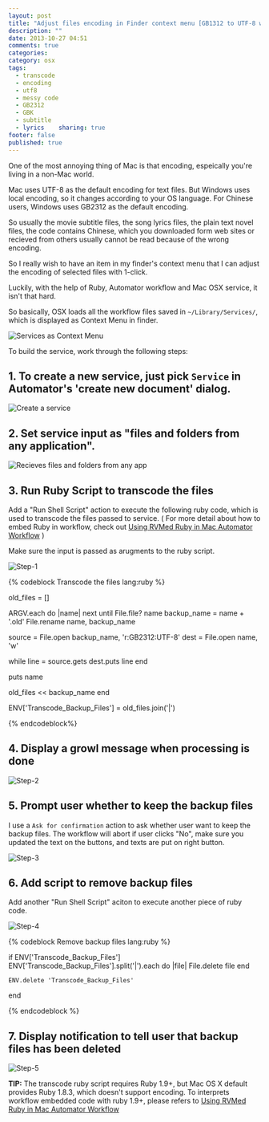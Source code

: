 ```yaml
---
layout: post
title: "Adjust files encoding in Finder context menu [GB1312 to UTF-8 with 1-click]"
description: ""
date: 2013-10-27 04:51
comments: true
categories: 
category: osx
tags: 
  - transcode
  - encoding
  - utf8
  - messy code
  - GB2312
  - GBK
  - subtitle
  - lyrics    sharing: true
footer: false
published: true
---
```


One of the most annoying thing of Mac is that encoding, espeically you're living in a non-Mac world.

Mac uses UTF-8 as the default encoding for text files. But Windows uses local encoding, so it changes according to your OS language.  For Chinese users, Windows uses GB2312 as the default encoding.

So usually the movie subtitle files, the song lyrics files, the plain text novel files, the code contains Chinese, which you downloaded form web sites or recieved from others usually cannot be read because of the wrong encoding. 

So I really wish to have an item in my finder's context menu that I can adjust the encoding of selected files with 1-click.

Luckily, with the help of Ruby, Automator workflow and Mac OSX service, it isn't that hard.

So basically, OSX loads all the workflow files saved in `~/Library/Services/`, which is displayed as Context Menu in finder.

![Services as Context Menu](/blog/2013/10/27/adjust-files-encoding-in-finder-context-menu/context_menu.png)

To build the service, work through the following steps:

## 1. To create a new service, just pick `Service` in Automator's 'create new document' dialog.

![Create a service](/blog/2013/10/27/adjust-files-encoding-in-finder-context-menu/create_service.png)

## 2. Set service input as "files and folders from any application".

![Recieves files and folders from any app](/blog/2013/10/27/adjust-files-encoding-in-finder-context-menu/service_input.png)

## 3. Run Ruby Script to transcode the files

Add a "Run Shell Script" action to execute the following ruby code, which is used to transcode the files passed to service. ( For more detail about how to embed Ruby in workflow, check out [Using RVMed Ruby in Mac Automator Workflow](/blog/2013/10/27/using-rvmed-ruby-in-mac-automator-workflow/) )

Make sure the input is passed as arugments to the ruby script.

![Step-1](/blog/2013/10/27/adjust-files-encoding-in-finder-context-menu/step_1.png)

{% codeblock Transcode the files lang:ruby %}

old_files = []

ARGV.each do |name|
  next until File.file? name
  backup_name = name + '.old'
  File.rename name, backup_name

  source = File.open backup_name, 'r:GB2312:UTF-8'
  dest = File.open name, 'w'

  while line = source.gets
      dest.puts line
  end

  puts name

  old_files << backup_name
end

ENV['Transcode_Backup_Files'] = old_files.join('|')

{% endcodeblock%}

## 4. Display a growl message when processing is done

![Step-2](/blog/2013/10/27/adjust-files-encoding-in-finder-context-menu/step_2.png)

## 5. Prompt user whether to keep the backup files

I use a `Ask for confirmation` action to ask whether user want to keep the backup files.
The workflow will abort if user clicks "No", make sure you updated the text on the buttons, and texts are put on right button.

![Step-3](/blog/2013/10/27/adjust-files-encoding-in-finder-context-menu/step_3.png)

## 6. Add script to remove backup files

Add another "Run Shell Script" aciton to execute another piece of ruby code.

![Step-4](/blog/2013/10/27/adjust-files-encoding-in-finder-context-menu/step_4.png)

{% codeblock Remove backup files lang:ruby %}

if ENV['Transcode_Backup_Files']
    ENV['Transcode_Backup_Files'].split('|').each do |file|
        File.delete file
    end

    ENV.delete 'Transcode_Backup_Files'
end

{% endcodeblock %}

## 7. Display notification to tell user that backup files has been deleted

![Step-5](/blog/2013/10/27/adjust-files-encoding-in-finder-context-menu/step_5.png)

**TIP:** The transcode ruby script requires Ruby 1.9+, but Mac OS X default provides Ruby 1.8.3, which doesn't support encoding. To interprets workflow embedded code with ruby 1.9+, please refers to [Using RVMed Ruby in Mac Automator Workflow](/blog/2013/10/27/using-rvmed-ruby-in-mac-automator-workflow/)